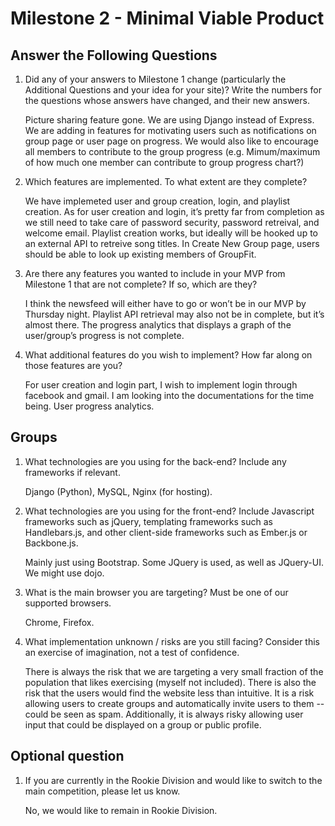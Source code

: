 Milestone 2 - Minimal Viable Product
=========
Answer the Following Questions
----------
1. Did any of your answers to Milestone 1 change (particularly the Additional Questions and your idea for your site)? Write the numbers for the questions whose answers have changed, and their new answers.
    
    Picture sharing feature gone. We are using Django instead of Express. We are adding in features for motivating users such as notifications on group page or user page on progress. We would also like to encourage all members to contribute to the group progress (e.g. Mimum/maximum of how much one member can contribute to group progress chart?)

2. Which features are implemented. To what extent are they complete?
    
    We have implemeted user and group creation, login, and playlist creation. As for user creation and login, it’s pretty far from completion as we still need to take care of password security, password retreival, and welcome email. Playlist creation works, but ideally will be hooked up to an external API to retreive song titles. In Create New Group page, users should be able to look up existing members of GroupFit. 

3. Are there any features you wanted to include in your MVP from Milestone 1 that are not complete? If so, which are they?

    I think the newsfeed will either have to go or won’t be in our MVP by Thursday night. Playlist API retrieval may also not be in complete, but it’s almost there.
    The progress analytics that displays a graph of the user/group’s progress is not complete. 

4. What additional features do you wish to implement? How far along on those features are you?
    
    For user creation and login part, I wish to implement login through facebook and gmail. I am looking into the documentations for the time being. User progress analytics.

Groups
----------
1. What technologies are you using for the back-end? Include any frameworks if relevant.
    
    Django (Python), MySQL, Nginx (for hosting).

2. What technologies are you using for the front-end? Include Javascript frameworks such as jQuery, templating frameworks such as Handlebars.js, and other client-side frameworks such as Ember.js or Backbone.js.
    
    Mainly just using Bootstrap. Some JQuery is used, as well as JQuery-UI. We might use dojo.
3. What is the main browser you are targeting? Must be one of our supported browsers.
    
    Chrome, Firefox.
4. What implementation unknown / risks are you still facing? Consider this an exercise of imagination, not a test of confidence.
    
    There is always the risk that we are targeting a very small fraction of the population that likes exercising (myself not included). 
    There is also the risk that the users would find the website less than intuitive. It is a risk allowing users to create groups and automatically invite users to them -- could be seen as spam. Additionally, it is always risky allowing user input that could be displayed on a group or public profile.

Optional question
----------
1. If you are currently in the Rookie Division and would like to switch to the main competition, please let us know.
    
    No, we would like to remain in Rookie Division.
